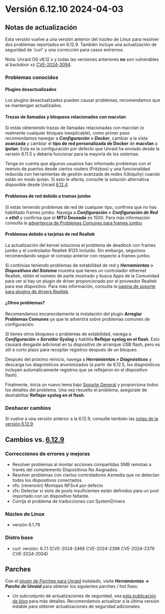 # Versión 6.12.10 2024-04-03

## Notas de actualización

Esta versión vuelve a una versión anterior del núcleo de Linux para resolver dos problemas reportados en 6.12.9. También incluye una actualización de seguridad de 'curl' y una corrección para casos extremos.

Nota: Unraid OS v6.12.x y todas las versiones anteriores **no** son vulnerables al backdoor xz [CVE-2024-3094](https://nvd.nist.gov/vuln/detail/CVE-2024-3094).

### Problemas conocidos

#### Plugins desactualizados

Los plugins desactualizados pueden causar problemas; recomendamos que se mantengan actualizados.

#### Trazas de llamadas y bloqueos relacionados con macvlan

Si estás obteniendo trazas de llamadas relacionadas con macvlan (o realmente cualquier bloqueo inexplicable), como primer paso recomendamos navegar a ***Configuración > Docker***, cambiar a la vista **avanzada** y cambiar el **tipo de red personalizada de Docker** de **macvlan** a **ipvlan**. Esta es la configuración por defecto que Unraid ha enviado desde la versión 6.11.5 y debería funcionar para la mayoría de los sistemas.

Tenga en cuenta que algunos usuarios han informado problemas con el reenvío de puertos desde ciertos routers (Fritzbox) y una funcionalidad reducida con herramientas de gestión avanzada de redes (Ubiquity) cuando están en modo ipvlan. Si esto le afecta, consulte la solución alternativa disponible desde Unraid [6.12.4](6.12.4.md#fix-for-macvlan-call-traces).

#### Problemas de red debido a tramas jumbo

Si estás teniendo problemas de red de cualquier tipo, confirma que no has habilitado frames jumbo. Navega a ***Configuración > Configuración de Red > eth0*** y confirma que el **MTU Deseado** es 1500. Para más información consulta la [advertencia de Problemas Comunes para frames jumbo](https://forums.unraid.net/topic/120220-fix-common-problems-more-information/page/2/#comment-1167702).

#### Problemas debido a tarjetas de red Realtek

La actualización del kernel soluciona el problema de deadlock con frames jumbo y el controlador Realtek 8125 incluido. Sin embargo, seguimos recomendando seguir el consejo anterior con respecto a frames jumbo.

Si continúas teniendo problemas de estabilidad de red y ***Herramientas > Dispositivos del Sistema*** muestra que tienes un controlador ethernet Realtek, obtén el número de parte mostrado y busca Apps de la Comunidad para ver si hay un plugin de driver proporcionado por el proveedor Realtek para ese dispositivo. Para más información, consulta la [página de soporte para plugins de drivers Realtek](https://forums.unraid.net/topic/141349-plugin-realtek-r8125-r8168-and-r81526-drivers/).

#### ¿Otros problemas?

Recomendamos encarecidamente la instalación del plugin **Arreglar Problemas Comunes** ya que te advertirá sobre problemas comunes de configuración.

Si tienes otros bloqueos o problemas de estabilidad, navega a ***Configuración > Servidor Syslog*** y habilita **Reflejar syslog en el flash**. Esto causará desgaste adicional en tu dispositivo de arranque USB flash, pero es útil a corto plazo para recopilar registros después de un bloqueo.

Después del próximo reinicio, navega a ***Herramientas > Diagnósticos*** y descarga tus diagnósticos anonimizados (a partir de 6.12.5, los diagnósticos incluyen automáticamente registros que se reflejaron en el dispositivo flash).

Finalmente, inicia un nuevo tema bajo [Soporte General](https://forums.unraid.net/forum/55-general-support/) y proporciona todos los detalles del problema. Una vez resuelto el problema, asegúrate de deshabilitar **Reflejar syslog en el flash**.

### Deshacer cambios

Si vuelve a una versión anterior a la 6.12.9, consulte también las [notas de la versión 6.12.9](6.12.9.md#rolling-back).

## Cambios vs. [6.12.9](6.12.9.md)

### Correcciones de errores y mejoras

- Resolver problemas al montar acciones compartidas SMB remotas a través del complemento Dispositivos No Asignados.
- Resolver problemas con ciertos controladores Asmedia que no detectan todos los dispositivos conectados.
- nfs: (reversión) Montajes NFSv4 por defecto
- zfs: Detectar si slots de pools insuficientes están definidos para un pool importado con un dispositivo faltante.
- Corrija el problema de traducciones con SystemDrivers

### Núcleo de Linux

- versión 6.1.79

### Distro base

- curl: versión: 8.7.1 (CVE-2024-2466 CVE-2024-2398 CVE-2024-2379 CVE-2024-2004)

## Parches

Con el [plugin de Parches para Unraid](https://forums.unraid.net/topic/185560-unraid-patch-plugin/) instalado, visite ***Herramientas → Parche de Unraid*** para obtener los siguientes parches / hot fixes:

- Un subconjunto de actualizaciones de seguridad, vea [esta publicación de blog](https://unraid.net/blog/cvd) para más detalles. Recomendamos actualizar a la última versión estable para obtener actualizaciones de seguridad adicionales.
